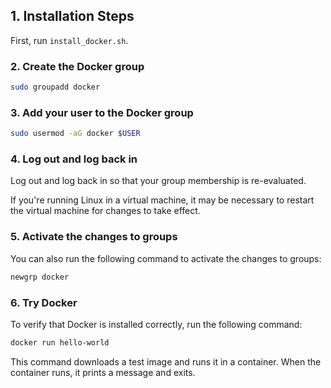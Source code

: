 ## 1. Installation Steps

First, run `install_docker.sh`.

### 2. Create the Docker group

```sh
sudo groupadd docker
```

### 3. Add your user to the Docker group

```sh
sudo usermod -aG docker $USER
```

### 4. Log out and log back in

Log out and log back in so that your group membership is re-evaluated.

If you're running Linux in a virtual machine, it may be necessary to restart the virtual machine for changes to take effect.

### 5. Activate the changes to groups

You can also run the following command to activate the changes to groups:

```sh
newgrp docker
```

### 6. Try Docker

To verify that Docker is installed correctly, run the following command:

```sh
docker run hello-world
```

This command downloads a test image and runs it in a container. When the container runs, it prints a message and exits.
